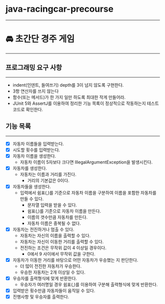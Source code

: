 # java-racingcar-precourse

---

# 🚘 초간단 경주 게임

---

## 프로그래밍 요구 사항

---

- indent(인덴트, 들여쓰기) depth를 3이 넘지 않도록 구현한다.
- 3항 연산자를 쓰지 않는다
- 함수(또는 메서드)가 한 가지 일만 하도록 최대한 작게 만들어라.
- JUnit 5와 AssertJ를 이용하여 정리한 기능 목록이 정상적으로 작동하는지 테스트 코드로 확인한다.


## 기능 목록

---
- [x] 자동차 이름들을 입력받는다.
- [x] 시도할 횟수를 입력받는다.
- [x] 자동차 이름을 생성한다.
  - 자동차 이름이 5자보다 크다면 IllegalArgumentException을 발생시킨다.
- [x] 자동차를 생성한다.
  - 자동차는 이름과 거리를 가진다.
    - 거리의 기본값은 0이다.
- [x] 자동차들을 생성한다.
  - 입력에서 쉼표(,)를 기준으로 자동차 이름을 구분하여 이름을 포함한 자동차를 만들 수 있다.
    - 문자열 입력을 받을 수 있다.
    - 쉼표(,)를 기준으로 자동차 이름을 만든다.
    - 이름의 갯수만큼 자동차를 만든다.
    - 자동차 이름은 중복될 수 없다.
- [x] 자동차는 전진하거나 멈출 수 있다.
    - 자동차는 자신의 이름을 출력할 수 있다.
    - 자동차는 자신이 이동한 거리를 출력할 수 있다.
    - 전진하는 조건은 무작위 값이 4 이상일 경우이다.
        - 0에서 9 사이에서 무작위 값을 구한다.
- [x] 자동차가 이동한 거리를 바탕으로 어떤 자동차가 우승했는 지 판단한다.
  - 더 많이 전진한 자동차가 우승한다.
  - 우승한 자동차는 2개 이상일 수 있다.
- [x] 우승자를 출력형식에 맞게 반환한다.
  - 우승자가 여러명일 경우 쉼표(,)를 이용하여 구분해 출력형식에 맞게 반환한다.
- [x] 입력받은 횟수만큼 자동차들이 움직일 수 있다.
- [x] 진행사항 및 우승자를 출력한다.
